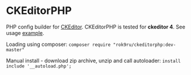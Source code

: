 # CKEditorPHP

PHP config builder for [CKEditor](https://ckeditor.com/).
CKEditorPHP is tested for **ckeditor 4**. See usage [example](https://github.com/rok9ru/ckeditorphp/blob/master/examples/Example.php).

Loading using composer: `composer require "rok9ru/ckeditorphp:dev-master"`

Manual install - download zip archive, unzip and call autoloader: `install include '__autoload.php';`
